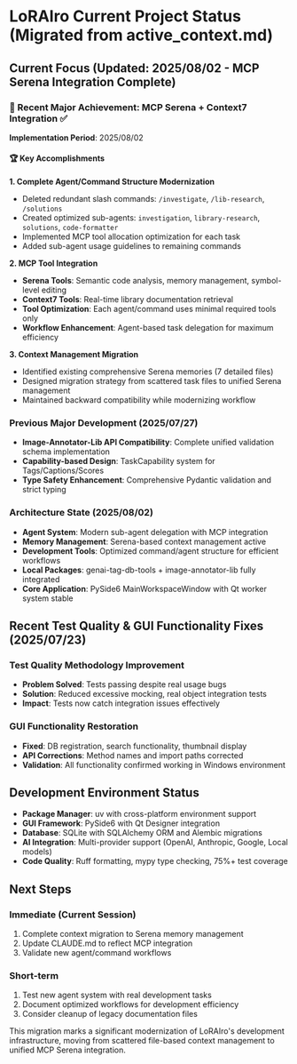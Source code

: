 # LoRAIro Current Project Status (Migrated from active_context.md)

## Current Focus (Updated: 2025/08/02 - MCP Serena Integration Complete)

### 🎯 Recent Major Achievement: MCP Serena + Context7 Integration ✅
**Implementation Period**: 2025/08/02

#### 🏆 Key Accomplishments
**1. Complete Agent/Command Structure Modernization**
- Deleted redundant slash commands: `/investigate`, `/lib-research`, `/solutions`
- Created optimized sub-agents: `investigation`, `library-research`, `solutions`, `code-formatter`
- Implemented MCP tool allocation optimization for each task
- Added sub-agent usage guidelines to remaining commands

**2. MCP Tool Integration**
- **Serena Tools**: Semantic code analysis, memory management, symbol-level editing
- **Context7 Tools**: Real-time library documentation retrieval
- **Tool Optimization**: Each agent/command uses minimal required tools only
- **Workflow Enhancement**: Agent-based task delegation for maximum efficiency

**3. Context Management Migration**
- Identified existing comprehensive Serena memories (7 detailed files)
- Designed migration strategy from scattered task files to unified Serena management
- Maintained backward compatibility while modernizing workflow

### Previous Major Development (2025/07/27)
- **Image-Annotator-Lib API Compatibility**: Complete unified validation schema implementation
- **Capability-based Design**: TaskCapability system for Tags/Captions/Scores
- **Type Safety Enhancement**: Comprehensive Pydantic validation and strict typing

### Architecture State (2025/08/02)
- **Agent System**: Modern sub-agent delegation with MCP integration
- **Memory Management**: Serena-based context management active
- **Development Tools**: Optimized command/agent structure for efficient workflows
- **Local Packages**: genai-tag-db-tools + image-annotator-lib fully integrated
- **Core Application**: PySide6 MainWorkspaceWindow with Qt worker system stable

## Recent Test Quality & GUI Functionality Fixes (2025/07/23)
### Test Quality Methodology Improvement
- **Problem Solved**: Tests passing despite real usage bugs
- **Solution**: Reduced excessive mocking, real object integration tests
- **Impact**: Tests now catch integration issues effectively

### GUI Functionality Restoration  
- **Fixed**: DB registration, search functionality, thumbnail display
- **API Corrections**: Method names and import paths corrected
- **Validation**: All functionality confirmed working in Windows environment

## Development Environment Status
- **Package Manager**: uv with cross-platform environment support
- **GUI Framework**: PySide6 with Qt Designer integration  
- **Database**: SQLite with SQLAlchemy ORM and Alembic migrations
- **AI Integration**: Multi-provider support (OpenAI, Anthropic, Google, Local models)
- **Code Quality**: Ruff formatting, mypy type checking, 75%+ test coverage

## Next Steps
### Immediate (Current Session)
1. Complete context migration to Serena memory management
2. Update CLAUDE.md to reflect MCP integration
3. Validate new agent/command workflows

### Short-term
1. Test new agent system with real development tasks
2. Document optimized workflows for development efficiency
3. Consider cleanup of legacy documentation files

This migration marks a significant modernization of LoRAIro's development infrastructure, moving from scattered file-based context management to unified MCP Serena integration.